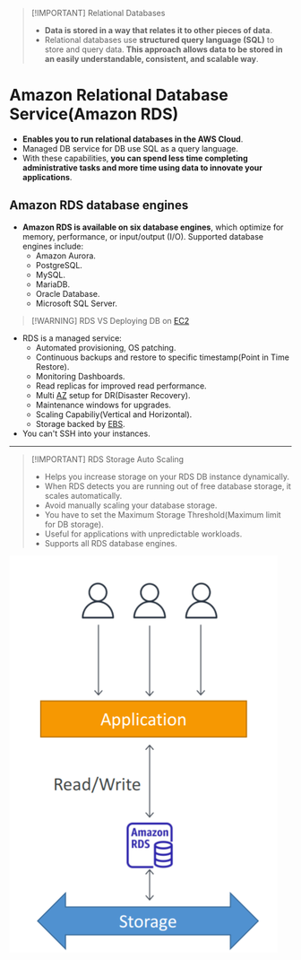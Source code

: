 
> [!IMPORTANT] Relational Databases
> - **Data is stored in a way that relates it to other pieces of data**.
> - Relational databases use **structured query language (SQL)** to store and query data. **This approach allows data to be stored in an easily understandable, consistent, and scalable way**.

# Amazon Relational Database Service(Amazon RDS)
- **Enables you to run relational databases in the AWS Cloud**.
- Managed DB service for DB use SQL as a query language.
- With these capabilities, **you can spend less time completing administrative tasks and more time using data to innovate your applications**. 

## Amazon RDS database engines
- **Amazon RDS is available on six database engines**, which optimize for memory, performance, or input/output (I/O). Supported database engines include:
	- Amazon Aurora.
	- PostgreSQL.
	- MySQL.
	- MariaDB.
	- Oracle Database.
	- Microsoft SQL Server.


> [!WARNING] RDS VS Deploying DB on [EC2](AWS/Cloud%20Practitioner%20(CLF-C02)/02-Compute%20in%20the%20Cloud/01-Amazon%20Elastic%20Compute%20Cloud(EC2).md)
- RDS is a managed service:
	- Automated provisioning, OS patching.
	- Continuous backups and restore to specific timestamp(Point in Time Restore).
	- Monitoring Dashboards.
	- Read replicas for improved read performance.
	- Multi [AZ](AWS/Cloud%20Practitioner%20(CLF-C02)/03-Infrastructure%20and%20Realiability/02-Availability%20Zones.md) setup for DR(Disaster Recovery).
	- Maintenance windows for upgrades.
	- Scaling Capabiliy(Vertical and Horizontal).
	- Storage backed by [EBS](AWS/AWS%20Solutions%20Architect%20Associate%20Certification%20SAA-C03/02-EC2%20Instance%20Storage/01-EBS.md).
- You can't SSH into your instances.

---

> [!IMPORTANT] RDS Storage Auto Scaling
> - Helps you increase storage on your RDS DB instance dynamically.
> - When RDS detects you are running out of free database storage, it scales automatically.
> - Avoid manually scaling your database storage.
> - You have to set the Maximum Storage Threshold(Maximum limit for DB storage).
> - Useful for applications with unpredictable workloads.
> - Supports all RDS database engines.

![](AWS/AWS%20Solutions%20Architect%20Associate%20Certification%20SAA-C03/img/Pasted%20image%2020241202125218.png)

